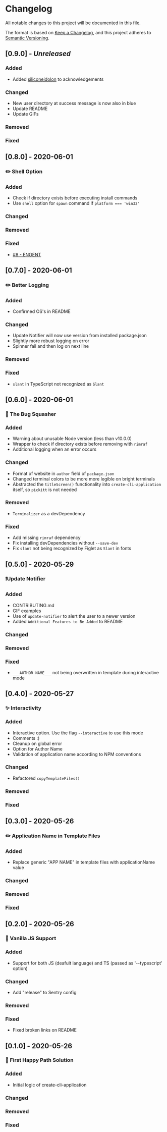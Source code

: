 # Changelog

All notable changes to this project will be documented in this file.

The format is based on [Keep a Changelog](https://keepachangelog.com/en/1.0.0/),
and this project adheres to [Semantic Versioning](https://semver.org/spec/v2.0.0.html).

## [0.9.0] - _Unreleased_

### Added

- Added [siliconeidolon](https://github.com/siliconeidolon) to acknowledgements

### Changed

- New user directory at success message is now also in blue
- Update README
- Update GIFs

### Removed

### Fixed

## [0.8.0] - 2020-06-01

### ✏️ Shell Option

### Added

- Check if directory exists before executing install commands
- Use `shell` option for `spawn` command if `platform === 'win32'`

### Changed

### Removed

### Fixed

- [#8 - ENOENT](https://github.com/alexlee-dev/create-cli-application/issues/8)

## [0.7.0] - 2020-06-01

### ✏️ Better Logging

### Added

- Confirmed OS's in README

### Changed

- Update Notifier will now use version from installed package.json
- Slightly more robust logging on error
- Spinner fail and then log on next line

### Removed

### Fixed

- `slant` in TypeScript not recognized as `Slant`

## [0.6.0] - 2020-06-01

### 🐛 The Bug Squasher

### Added

- Warning about unusable Node version (less than v10.0.0)
- Wrapper to check if directory exists before removing with `rimraf`
- Additional logging when an error occurs

### Changed

- Format of website in `author` field of `package.json`
- Changed terminal colors to be more more legible on bright terminals
- Abstracted the `titleScreen()` functionality into `create-cli-application` itself, so `pickitt` is not needed

### Removed

- `Terminalizer` as a devDependency

### Fixed

- Add missing `rimraf` dependency
- Fix installing devDependencies without `--save-dev`
- Fix `slant` not being recognized by Figlet as `Slant` in fonts

## [0.5.0] - 2020-05-29

### ❗Update Notifier

### Added

- CONTRIBUTING.md
- GIF examples
- Use of `update-notifier` to alert the user to a newer version
- Added `Additional Features to Be Added` to README

### Changed

### Removed

### Fixed

- `___AUTHOR NAME___` not being overwritten in template during interactive mode

## [0.4.0] - 2020-05-27

### ✨ Interactivity

### Added

- Interactive option. Use the flag `--interactive` to use this mode
- Comments :)
- Cleanup on global error
- Option for Author Name
- Validation of application name according to NPM conventions

### Changed

- Refactored `copyTemplateFiles()`

### Removed

### Fixed

## [0.3.0] - 2020-05-26

### ✏️ Application Name in Template Files

### Added

- Replace generic "APP NAME" in template files with applicationName value

### Changed

### Removed

### Fixed

## [0.2.0] - 2020-05-26

### 🔧 Vanilla JS Support

### Added

- Support for both JS (deafult language) and TS (passed as '--typescript' option)

### Changed

- Add "release" to Sentry config

### Removed

### Fixed

- Fixed broken links on README

## [0.1.0] - 2020-05-26

### 🚀 First Happy Path Solution

### Added

- Initial logic of create-cli-application

### Changed

### Removed

### Fixed
